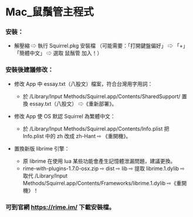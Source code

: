 # Mac_鼠鬚管主程式

### 安裝：

- 解壓縮 ⇨ 執行 Squirrel.pkg 安裝檔
（可能需要：「打開鍵盤偏好」 ⇨ 「+」「簡體中文」 ⇨ 選取 鼠鬚管 加入！）


### 安裝後建議修改：

- 修改 App 中 essay.txt（八股文）檔案，符合台灣用字用詞：
    - 於 /Library/Input Methods/Squirrel.app/Contents/SharedSupport/ 置換 essay.txt（八股文） ⇨《重新部署》。
    
- 修改 App 使 OS 默認 Squirrel 為繁體中文：
    - 於 /Library/Input Methods/Squirrel.app/Contents/Info.plist 把 Info.plist 中的 zh 改成 zh-Hant ⇨ 《重開機》。

- 置換新版 librime 引擎：
    - 原 librime 在使用 lua 某些功能會產生記憶體泄漏問題，建議更換。
    - rime-with-plugins-1.7.0-osx.zip ⇨ dist ⇨ lib ⇨ 提取 librime.1.dylib ⇨ 取代 /Library/Input Methods/Squirrel.app/Contents/Frameworks/librime.1.dylib ⇨《重開機》！

### 可到官網 https://rime.im/ 下載安裝檔。

